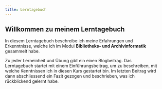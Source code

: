```yaml
---
title: Lerntagebuch
---
```


## Willkommen zu meinem Lerntagebuch

In diesem Lerntagebuch beschreibe ich meine Erfahrungen und Erkenntnisse, welche ich im Modul **Bibliotheks- und Archivinformatik** gesammelt habe.

Zu jeder Lerneinheit und Übung gibt ein einen Blogbeitrag. Das Lerntagebuch startet mit einem Einführungsbeitrag, um zu beschreiben, mit welche Kenntnissen ich in diesen Kurs gestartet bin. Im letzten Beitrag wird dann abschliessend ein Fazit gezogen und beschrieben, was ich rückblickend gelernt habe. 
